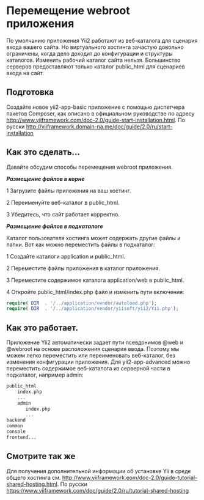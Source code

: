 Перемещение webroot приложения
===
По умолчанию приложения Yii2 работают из веб-каталога для сценария входа вашего сайта. Но виртуального хостинга зачастую довольно ограничены, когда дело доходит до конфигурации и структуры каталогов. Изменить рабочий каталог сайта нельзя. Большинство серверов предоставляют только каталог public_html для сценариев входа на сайт.

Подготовка 
---
Создайте новое yii2-app-basic приложение с помощью диспетчера пакетов Composer, как описано в официальном руководстве по адресу <http://www.yiiframework.com/doc-2.0/guide-start-installation.html>. 
По русски <http://yiiframework.domain-na.me/doc/guide/2.0/ru/start-installation>

Как это сделать...
---
Давайте обсудим способы перемещения webroot приложения.

***Размещение файлов в корне***

1 Загрузите файлы приложения на ваш хостинг.

2 Переименуйте веб-каталог в public_html.

3 Убедитесь, что сайт работает корректно.

***Размещение файлов в подкаталоге***

Каталог пользователя хостинга может содержать другие файлы и папки. Вот как можно переместить файлы в подкаталог:

1 Создайте каталоги application и public_html.

2 Переместите файлы приложения в каталог приложения.

3 Переместите содержимое каталога application/web в public_html.

4 Откройте public_html/index.php файл и изменить пути включения:

```php
require( DIR  . '/../application/vendor/autoload.php');
require( DIR  . '/../application/vendor/yiisoft/yii2/Yii.php');
```

Как это работает.
---
Приложение Yii2 автоматически задает пути псевдонимов @web и @webroot на основе расположения сценария ввода. Поэтому мы можем легко переместить или переименовать веб-каталог, без изменения конфигурации приложения.
Для yii2-app-advanced можно переместить содержимое веб-каталога из серверной части в подкаталог, например admin:
```php
public_html
    index.php
    ...
    admin
       index.php
       ...
backend
common
console
frontend...
```

Смотрите так же
---
Для получения дополнительной информации об установке Yii в среде общего хостинга см.
<http://www.yiiframework.eom/doc-2.0/guide-tutorial-shared-hosting.html>.
По русски <https://www.yiiframework.com/doc/guide/2.0/ru/tutorial-shared-hosting> 
